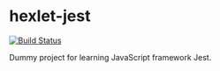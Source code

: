 # hexlet-jest
[![Build Status](https://travis-ci.org/tutburatino/hexlet-jest.svg?branch=master)](https://travis-ci.org/tutburatino/hexlet-jest)

Dummy project for learning JavaScript framework Jest.

